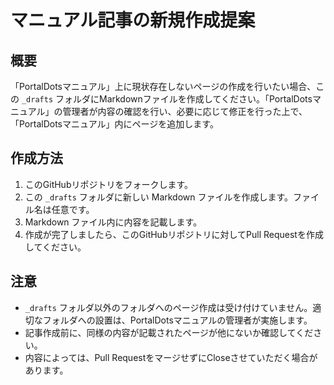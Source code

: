 # マニュアル記事の新規作成提案

## 概要
「PortalDotsマニュアル」上に現状存在しないページの作成を行いたい場合、この `_drafts` フォルダにMarkdownファイルを作成してください。「PortalDotsマニュアル」の管理者が内容の確認を行い、必要に応じて修正を行った上で、「PortalDotsマニュアル」内にページを追加します。

## 作成方法

1. このGitHubリポジトリをフォークします。
1. この `_drafts` フォルダに新しい Markdown ファイルを作成します。ファイル名は任意です。
1. Markdown ファイル内に内容を記載します。
1. 作成が完了しましたら、このGitHubリポジトリに対してPull Requestを作成してください。

## 注意
- `_drafts` フォルダ以外のフォルダへのページ作成は受け付けていません。適切なフォルダへの設置は、PortalDotsマニュアルの管理者が実施します。
- 記事作成前に、同様の内容が記載されたページが他にないか確認してください。
- 内容によっては、Pull RequestをマージせずにCloseさせていただく場合があります。
